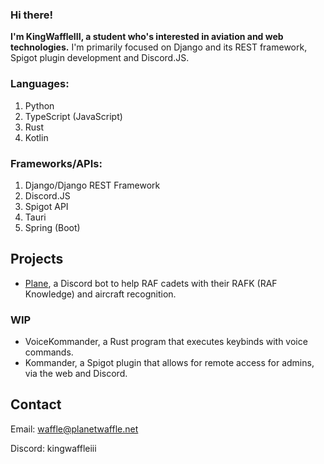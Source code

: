 ### Hi there!

**I'm KingWaffleIII, a student who's interested in aviation and web technologies.**
I'm primarily focused on Django and its REST framework, Spigot plugin development and Discord.JS.

### Languages:
1. Python
2. TypeScript (JavaScript)
3. Rust
4. Kotlin

### Frameworks/APIs:
1. Django/Django REST Framework
2. Discord.JS
3. Spigot API
4. Tauri
5. Spring (Boot)

## Projects
- [Plane](https://github.com/KingWaffleIII/plane), a Discord bot to help RAF cadets with their RAFK (RAF Knowledge) and aircraft recognition.

### WIP
- VoiceKommander, a Rust program that executes keybinds with voice commands.
- Kommander, a Spigot plugin that allows for remote access for admins, via the web and Discord.

## Contact
Email: waffle@planetwaffle.net

Discord: kingwaffleiii
